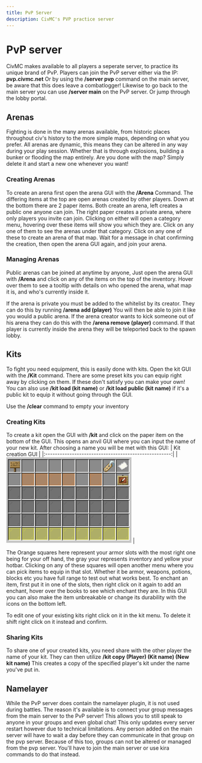 ```yaml
---
title: PvP Server
description: CivMC's PVP practice server
---
```


# PvP server
CivMC makes available to all players a seperate server, to practice its unique brand of PvP. Players can join the PvP server either via the IP: **pvp.civmc.net** 
Or by using the **/server pvp** command on the main server, be aware that this does leave a combatlogger!
Likewise to go back to the main server you can use **/server main** on the PvP server. Or jump through the lobby portal. 

## Arenas
Fighting is done in the many arenas available, from historic places throughout civ's history to the more simple maps, depending on what you prefer.
All arenas are dynamic, this means they can be altered in any way during your play session. Whether that is through explosions, building a bunker or flooding the map entirely.
Are you done with the map? Simply delete it and start a new one whenever you want!

### Creating Arenas
To create an arena first open the arena GUI with the **/Arena** Command. The differing items at the top are open arenas created by other players. Down at the bottom there are 2 paper items. Both create an arena, left creates a public one anyone can join. The right paper creates a private arena, where only players you invite can join.
Clicking on either will open a category menu, hovering over these items will show you which they are. Click on any one of them to see the arenas under that category.
Click on any one of these to create an arena of that map. Wait for a message in chat confirming the creation, then open the arena GUI again, and join your arena. 

### Managing Arenas
Public arenas can be joined at anytime by anyone, Just open the arena GUI with **/Arena** and click on any of the items on the top of the inventory. Hover over them to see a tooltip with details on who opened the arena, what map it is, and who's currently inside it.

If the arena is private you must be added to the whitelist by its creator. They can do this by running **/arena add (player)** You will then be able to join it like you would a public arena.
If the arena creator wants to kick someone out of his arena they can do this with the **/arena remove (player)** command. If that player is currently inside the arena they will be teleported back to the spawn lobby. 

## Kits
To fight you need equipment, this is easily done with kits. Open the kit GUI with the **/Kit** command. There are some preset kits you can equip right away by clicking on them. If these don't satisfy you can make your own!
You can also use **/kit load (kit name)** or **/kit load public (kit name)** if it's a public kit to equip it without going through the GUI. 

Use the **/clear** command to empty your inventory
### Creating Kits
To create a kit open the GUI with **/kit** and click on the paper item on the bottom of the GUI. This opens an anvil GUI where you can input the name of your new kit.
After choosing a name you will be met with this GUI:
|                   Kit creation GUI                   |
|:----------------------------------------------------:|
|     ![Kit creation](media/kitcreation.png)         |

The Orange squares here represent your armor slots with the most right one being for your off hand, the gray your represents inventory and yellow your hotbar. 
Clicking on any of these squares will open another menu where you can pick items to equip in that slot. Whether it be armor, weapons, potions, blocks etc you have full range to test out what works best.
To enchant an item, first put it in one of the slots, then right click on it again to add an enchant, hover over the books to see which enchant they are. 
In this GUI you can also make the item unbreakable or change its durability with the icons on the bottom left. 

To edit one of your existing kits right click on it in the kit menu. To delete it shift right click on it instead and confirm. 

### Sharing Kits
To share one of your created kits, you need share with the other player the name of your kit. They can then utilize **/kit copy (Player) (Kit name) (New kit name)** This creates a copy of the specified player's kit under the name you've put in.

## Namelayer
While the PvP server does contain the namelayer plugin, it is not used during battles. The reason it's available is to connect your group messages from the main server to the PvP server! This allows you to still speak to anyone in your groups and even global chat!
This only updates every server restart however due to technical limitations. Any person added on the main server will have to wait a day before they can communicate in that group on the pvp server.
Because of this too, groups can not be altered or managed from the pvp server. You'll have to join the main server or use kira commands to do that instead.
